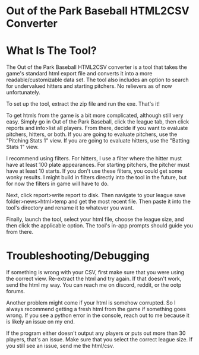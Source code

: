 # Out of the Park Baseball HTML2CSV Converter
# What Is The Tool?
The Out of the Park Baseball HTML2CSV converter is a tool that takes the game's standard html export file and converts it into a more readable/customizable data set. The tool also includes an option to search for undervalued hitters and starting pitchers. No relievers as of now unfortunately.

To set up the tool, extract the zip file and run the exe. That's it! 

To get htmls from the game is a bit more complicated, although still very easy. Simply go in Out of the Park Baseball, click the league tab, then click reports and info>list all players. From there, decide if you want to evaluate pitchers, hitters, or both. If you are going to evaluate pitchers, use the "Pitching Stats 1" view. If you are going to evaluate hitters, use the "Batting Stats 1" view.

I recommend using filters. For hitters, I use a filter where the hitter must have at least 100 plate appearances. For starting pitchers, the pitcher must have at least 10 starts. If you don't use these filters, you could get some wonky results. I might build in filters directly into the tool in the future, but for now the filters in game will have to do.

Next, click report>write report to disk. Then navigate to your league save folder>news>html>temp and get the most recent file. Then paste it into the tool's directory and rename it to whatever you want.

Finally, launch the tool, select your html file, choose the league size, and then click the applicable option. The tool's in-app prompts should guide you from there.

# Troubleshooting/Debugging
If something is wrong with your CSV, first make sure that you were using the correct view. Re-extract the html and try again. If that doesn't work, send the html my way. You can reach me on discord, reddit, or the ootp forums. 

Another problem might come if your html is somehow corrupted. So I always recommend getting a fresh html from the game if something goes wrong. If you see a python error in the console, reach out to me because it is likely an issue on my end.

If the program either doesn't output any players or puts out more than 30 players, that's an issue. Make sure that you select the correct league size. If you still see an issue, send me the html/csv.
